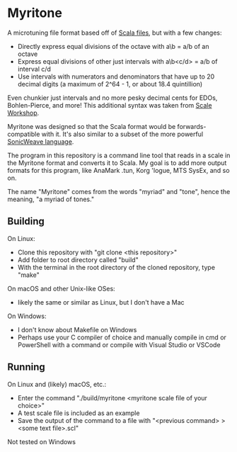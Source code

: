 # Myritone

A microtuning file format based off of [Scala files](https://www.huygens-fokker.org/scala/scl_format.html), but with a few changes:
* Directly express equal divisions of the octave with a\b = a/b of an octave
* Express equal divisions of other just intervals with a\b\<c/d> = a/b of interval c/d
* Use intervals with numerators and denominators that have up to 20 decimal digits (a maximum of 2^64 - 1, or about 18.4 quintillion)

Even chunkier just intervals and no more pesky decimal cents for EDOs, Bohlen-Pierce, and more! This additional syntax was taken from [Scale Workshop](https://scaleworkshop.plainsound.org).

Myritone was designed so that the Scala format would be forwards-compatible with it. It's also similar to a subset of the more powerful [SonicWeave language](https://github.com/xenharmonic-devs/sonic-weave).

The program in this repository is a command line tool that reads in a scale in the Myritone format and converts it to Scala. My goal is to add more output formats for this program, like AnaMark .tun, Korg 'logue, MTS SysEx, and so on.

The name "Myritone" comes from the words "myriad" and "tone", hence the meaning, "a myriad of tones."

## Building

On Linux:
* Clone this repository with "git clone \<this repository>"
* Add folder to root directory called "build"
* With the terminal in the root directory of the cloned repository, type "make"

On macOS and other Unix-like OSes:
* likely the same or similar as Linux, but I don't have a Mac

On Windows:
* I don't know about Makefile on Windows
* Perhaps use your C compiler of choice and manually compile in cmd or PowerShell with a command or compile with Visual Studio or VSCode

## Running

On Linux and (likely) macOS, etc.:
* Enter the command "./build/myritone \<myritone scale file of your choice>"
* A test scale file is included as an example
* Save the output of the command to a file with "\<previous command> > \<some text file>.scl"

Not tested on Windows
